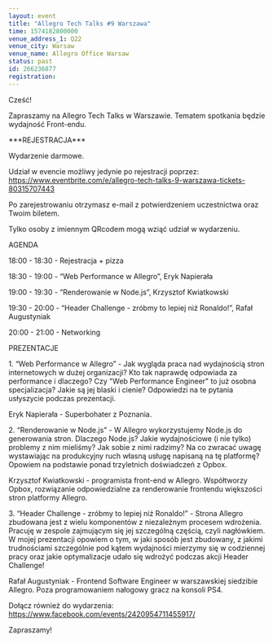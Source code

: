 ```yaml
---
layout: event
title: "Allegro Tech Talks #9 Warszawa"
time: 1574182800000
venue_address_1: Q22
venue_city: Warsaw
venue_name: Allegro Office Warsaw
status: past
id: 266236877
registration: 
---
```


<p>Cześć!</p>
<p>Zapraszamy na Allegro Tech Talks w Warszawie. Tematem spotkania będzie wydajność Front-endu.</p>
<p>***REJESTRACJA***</p>
<p>Wydarzenie darmowe.</p>
<p>Udział w evencie możliwy jedynie po rejestracji poprzez: <a href="https://www.eventbrite.com/e/allegro-tech-talks-9-warszawa-tickets-80315707443" class="linkified">https://www.eventbrite.com/e/allegro-tech-talks-9-warszawa-tickets-80315707443</a></p>
<p>Po zarejestrowaniu otrzymasz e-mail z potwierdzeniem uczestnictwa oraz Twoim biletem.</p>
<p>Tylko osoby z imiennym QRcodem mogą wziąć udział w wydarzeniu.</p>
<p>AGENDA</p>
<p>18:00 - 18:30 - Rejestracja + pizza</p>
<p>18:30 - 19:00 - “Web Performance w Allegro”, Eryk Napierała</p>
<p>19:00 - 19:30 - “Renderowanie w Node.js”, Krzysztof Kwiatkowski</p>
<p>19:30 - 20:00 - “Header Challenge - zróbmy to lepiej niż Ronaldo!”, Rafał Augustyniak</p>
<p>20:00 - 21:00 - Networking</p>
<p>PREZENTACJE</p>
<p>1. “Web Performance w Allegro” - Jak wygląda praca nad wydajnością stron internetowych w dużej organizacji? Kto tak naprawdę odpowiada za performance i dlaczego? Czy "Web Performance Engineer" to już osobna specjalizacja? Jakie są jej blaski i cienie? Odpowiedzi na te pytania usłyszycie podczas prezentacji.</p>
<p>Eryk Napierała - Superbohater z Poznania.</p>
<p>2. “Renderowanie w Node.js” - W Allegro wykorzystujemy Node.js do generowania stron. Dlaczego Node.js? Jakie wydajnościowe (i nie tylko) problemy z nim mieliśmy? Jak sobie z nimi radzimy? Na co zwracać uwagę wystawiając na produkcyjny ruch własną usługę napisaną na tę platformę? Opowiem na podstawie ponad trzyletnich doświadczeń z Opbox.</p>
<p>Krzysztof Kwiatkowski - programista front-end w Allegro. Współtworzy Opbox, rozwiązanie odpowiedzialne za renderowanie frontendu większości stron platformy Allegro.</p>
<p>3. “Header Challenge - zróbmy to lepiej niż Ronaldo!” - Strona Allegro zbudowana jest z wielu komponentów z niezależnym procesem wdrożenia. Pracuję w zespole zajmującym się jej szczególną częścią, czyli nagłówkiem. W mojej prezentacji opowiem o tym, w jaki sposób jest zbudowany, z jakimi trudnościami szczególnie pod kątem wydajności mierzymy się w codziennej pracy oraz jakie optymalizacje udało się wdrożyć podczas akcji Header Challenge!</p>
<p>Rafał Augustyniak - Frontend Software Engineer w warszawskiej siedzibie Allegro. Poza programowaniem nałogowy gracz na konsoli PS4.</p>
<p>Dołącz również do wydarzenia:<br /><a href="https://www.facebook.com/events/2420954711455917/" class="linkified">https://www.facebook.com/events/2420954711455917/</a></p>
<p>Zapraszamy!</p>
